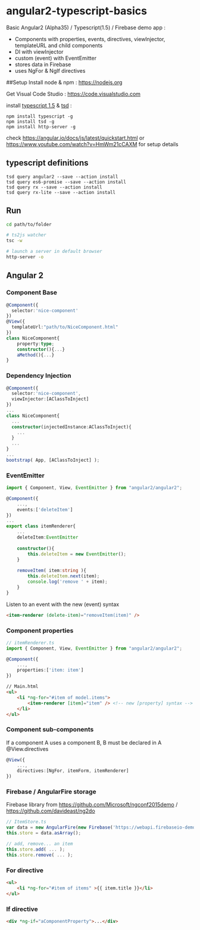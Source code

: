 # angular2-typescript-basics
Basic Angular2 (Alpha35) / Typescript(1.5) / Firebase demo app :
- Components with properties, events, directives, viewInjector, templateURL and child components
- DI with viewInjector
- custom (event) with EventEmitter
- stores data in Firebase
- uses NgFor & NgIf directives

##Setup
Install node & npm : https://nodejs.org

Get Visual Code Studio : https://code.visualstudio.com

install [typescript 1.5](http://www.typescriptlang.org) & [tsd](https://github.com/Definitelytyped/tsd#readme) :
```
npm install typescript -g
npm install tsd -g
npm install http-server -g
```
check https://angular.io/docs/js/latest/quickstart.html or https://www.youtube.com/watch?v=HmWm21cCAXM for setup details 

## typescript definitions

```
tsd query angular2 --save --action install
tsd query es6-promise --save --action install
tsd query rx --save --action install
tsd query rx-lite --save --action install
```
## Run
```bash
cd path/to/folder

# ts2js watcher
tsc -w

# launch a server in default browser 
http-server -o
```
## Angular 2
### Component Base
```typescript
@Component({
  selector:'nice-component'
})
@View({
  templateUrl:"path/to/NiceComponent.html"
})
class NiceComponent{
	property:type;
	constructor(){...}
	aMethod(){...}
}
```

### Dependency Injection
```typescript
@Component({
  selector:'nice-component',
  viewInjector:[AClassToInject]
})
...
class NiceComponent{
  ...
  constructor(injectedInstance:AClassToInject){
    ...
  }
  ...
}
...
bootstrap( App, [AClassToInject] );
```

### EventEmitter
```typescript
import { Component, View, EventEmitter } from "angular2/angular2";

@Component({
	...,
	events:['deleteItem']
})
...
export class itemRenderer{
	...
	deleteItem:EventEmitter
	
	constructor(){
		this.deleteItem = new EventEmitter();
	}
	
	removeItem( item:string ){
		this.deleteItem.next(item);
		console.log('remove ' + item);
	}
}
```
Listen to an event with the new (event) syntax

```html
<item-renderer (delete-item)="removeItem(item)" />
```

### Component properties
```typescript
// itemRenderer.ts
import { Component, View, EventEmitter } from "angular2/angular2";

@Component({
	...,
	properties:['item: item']
})
```

```html
// Main.html 
<ul>
	<li *ng-for="#item of model.items"> 
		<item-renderer [item]="item" /> <!-- new [property] syntax -->
	</li>
</ul>
```
### Component sub-components
If a component A uses a component B, B must be declared in A @View.directives

```typescript
@View({
	...,
	directives:[NgFor, itemForm, itemRenderer]
})

```

### Firebase / AngularFire storage 
Firebase library from https://github.com/Microsoft/ngconf2015demo / https://github.com/davideast/ng2do
```typescript
// ItemStore.ts
var data = new AngularFire(new Firebase('https://webapi.firebaseio-demo.com/test'));
this.store = data.asArray();

// add, remove... an item
this.store.add( ... );
this.store.remove( ... );

```

### For directive 
```html
<ul>
	<li *ng-for="#item of items" >{{ item.title }}</li>
</ul>
```

### If directive 
```html
<div *ng-if="aComponentProperty">...</div>
```

